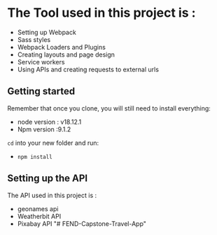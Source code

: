 # The Tool used in this project is :

- Setting up Webpack
- Sass styles
- Webpack Loaders and Plugins
- Creating layouts and page design
- Service workers
- Using APIs and creating requests to external urls

## Getting started

Remember that once you clone, you will still need to install everything:
- node version : v18.12.1 
- Npm version :9.1.2

`cd` into your new folder and run:

- `npm install`

## Setting up the API

The API used in this project is :

- geonames api
- Weatherbit API
- Pixabay API
"# FEND-Capstone-Travel-App" 
